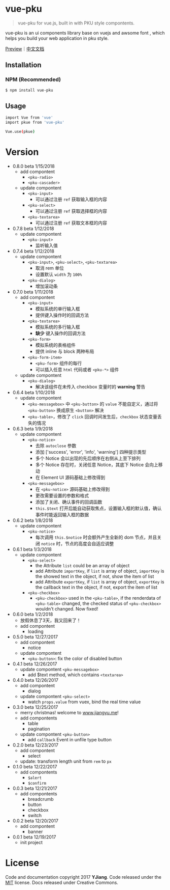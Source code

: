 # vue-pku
> vue-pku for vue.js, built in with PKU style compontents.

vue-pku is an ui components library base on vuejs and awsome font , which helps you build your web application in pku style.

[Preview](http://pkue.jiangyu.me)｜[中文文档](http://pkue.jiangyu.me)

## Installation
### NPM (Recommended)
```bash
$ npm install vue-pku
```

## Usage
```bash
import Vue from 'vue'
import pkue from 'vue-pku'

Vue.use(pkue)
```

# Version
- 0.8.0 beta 1/15/2018
    - add compontent
        - `<pku-radio>`
        - `<pku-cascader>`
    - update compontent
        - `<pku-input>`
            - 可以通过注册 `ref` 获取输入框的内容
        - `<pku-select>`
            - 可以通过注册 `ref` 获取选择框的内容
        - `<pku-textarea>`
            - 可以通过注册 `ref` 获取文本框的内容        
- 0.7.8 beta 1/12/2018
    - update compontent
         - `<pku-input>`
            - 监听输入值
- 0.7.4 beta 1/12/2018
    - update compontent
        - `<pku-input>`, `<pku-select>`, `<pku-textarea>`
            - 取消 rem 单位
            - 设置默认 `width` 为 `100%`
        - `<pku-dialog>`
            - 增加滚动条
- 0.7.0 beta 1/11/2018
    - add compontent
        - `<pku-input>`
            - 模拟系统的单行输入框
            - 提供键入操作时的回调方法
        - `<pku-textarea>`
            - 模拟系统的多行输入框
            - **缺少** 键入操作的回调方法
        - `<pku-form>`
            - 模拟系统的表格组件
            - 提供 inline 与 block 两种布局
        - `<pku-form-item>`
            - `<pku-form>` 组件的每行
            - 可以插入任意 `html` 代码或者 `<pku-*>` 组件
    - update compontent
        - `<pku-dialog>`
            - 解决该组件在未传入 checkbox 变量时的 **warning** 警告
- 0.6.4 beta 1/10/2018
    - update compontent
        - `<pku-messagebox>` 中 `<pku-button>` 的 `value` 不能自定义，通过将 `<pku-button>` 换成原生 `<button>` 解决
        - `<pku-table>`，修改了 `click` 回调时间发生后，`checkbox` 状态变量丢失的情况
- 0.6.3 beta 1/9/2018
    - update compontent
        - `<pku-notice>`
            - 去除 `autoclose` 参数
            - 添加 ['success', 'error', 'info', 'warning'] 四种提示类型
            - 多个 Notice 会以出现的先后顺序在右侧从上至下排列
            - 多个 Notice 存在时，关闭任意 Notice，其底下 Notice 会向上移动
            - 在 Element UI 源码基础上修改得到
        - `<pku-messagebox>`
            - 在 `<pku-notice>` 源码基础上修改得到
            - 更改需要设置的参数和格式
            - 添加了关闭、确认事件的回调函数
            - `this.$text` 打开后能自动获取焦点，设置输入框的默认值，确认事件时能返回输入框的数据
- 0.6.2 beta 1/8/2018
    - update compontent
        - `<pku-notice>`
            - 每次调用 `this.$notice` 时会额外产生全新的 dom 节点，并且关闭 `notice` 时，节点的高度会自适应调整
- 0.6.1 beta 1/3/2018
    - update compontent
        - `<pku-select>`
            - the Attribute `list` could be an array of object
            - add Attribute `importKey`, if `list` is array of object, `importKey` is the showed text in the object, if not, show the item of list
            - add Attribute `exportKey`, if `list` is array of object, `exportKey` is the callback text in the object, if not, export the item of list
        - `<pku-checkbox>`
            -  `<pku-checkbox>` used in the `<pku-table>`, if the renderdata of `<pku-table>` changed, the checked status of `<pku-checkbox>` wouldn't changed. Now fixed!
- 0.6.0 beta 1/2/2018
    - 放假休息了3天，我又回来了！
    - add compontent
        - loading
- 0.5.0 beta 12/27/2017
    - add compontent
        - notice
    - update compontent
        - `<pku-button>`: fix the color of disabled button
- 0.4.1 beta 12/26/2017
    - update compontent `<pku-messagebox>`
        - add $text method, which contains `<textarea>`
- 0.4.0 beta 12/26/2017
    - add compontent
        - dialog
    - update compontent `<pku-select>`
        - watch `props.value` from vuex, bind the real time value
- 0.3.0 beta 12/25/2017
    - merry christmas! welcome to www.jiangyu.me!
    - add compontents
        - table
        - pagination
    - update compontent `<pku-button>`
        - add `callback` Event in unfile type button
- 0.2.0 beta 12/23/2017
    - add compontent
        - select
    - update: transform length unit from `rem` to `px`
- 0.1.0 beta 12/22/2017
    - add compontents
        - `$alert`
        - `$confirm`
- 0.0.3 beta 12/21/2017
    - add compontents
        - breadcrumb
        - button
        - checkbox
        - switch
- 0.0.2 beta 12/20/2017
    - add compontent
        - banner
- 0.0.1 beta 12/19/2017
    - init project

# License
Code and documentation copyright 2017 **YJiang**. Code released under the [MIT](www.jiangyu.me) license. Docs released under Creative Commons.